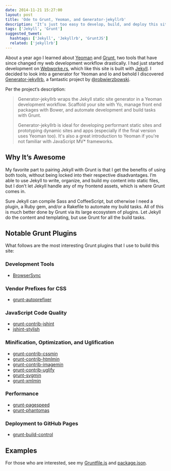 ```yaml
---
date: 2014-11-21 15:27:00
layout: post
title: 'Ode to Grunt, Yeoman, and Generator-jekyllrb'
description: 'It’s just too easy to develop, build, and deploy this site.'
tags: ['Jekyll', 'Grunt']
suggested_tweet:
  hashtags: ['Jekyll', 'Jekyllrb', 'GruntJS']
  related: ['jekyllrb']
---
```


About a year ago I learned about [Yeoman](http://yeoman.io/) and [Grunt](http://gruntjs.com/), two tools that have since changed my web development workflow drastically. I had just started development on [Webworke.rs](http://webworke.rs), which like this site is built with [Jekyll](http://jekyllrb.com/). I decided to look into a generator for Yeoman and lo and behold I discovered [Generator-jekyllrb](https://github.com/robwierzbowski/generator-jekyllrb), a fantastic project by [@robwierzbowski](https://github.com/robwierzbowski).

Per the project’s description:

> Generator-jekyllrb wraps the Jekyll static site generator in a Yeoman development workflow.
> Scaffold your site with Yo, manage front end packages with Bower, and automate development and
> build tasks with Grunt.
>
> Generator-jekyllrb is ideal for developing performant static sites and prototyping dynamic
> sites and apps (especially if the final version uses Yeoman too). It's also a great
> introduction to Yeoman if you're not familiar with JavaScript MV* frameworks.

## Why It’s Awesome
My favorite part to pairing Jekyll with Grunt is that I get the benefits of using both tools, without being locked into their respective disadvantages. I’m able to use Jekyll to write, organize, and build my content into static files, but I don’t let Jekyll handle any of my frontend assets, which is where Grunt comes in.

Sure Jekyll can compile Sass and CoffeeScript, but otherwise I need a plugin, a Ruby gem, and/or a Rakefile to automate my build tasks. All of this is much better done by Grunt via its large ecosystem of plugins. Let Jekyll do the content and templating, but use Grunt for all the build tasks.

## Notable Grunt Plugins
What follows are the most interesting Grunt plugins that I use to build this site:

### Development Tools
- [BrowserSync](https://github.com/shakyShane/grunt-browser-sync)

### Vendor Prefixes for CSS
- [grunt-autoprefixer](https://github.com/nDmitry/grunt-autoprefixer)

### JavaScript Code Quality
- [grunt-contrib-jshint](https://github.com/gruntjs/grunt-contrib-jshint)
- [jshint-stylish](https://github.com/sindresorhus/jshint-stylish)

### Minification, Optimization, and Uglification
- [grunt-contrib-cssmin](https://github.com/gruntjs/grunt-contrib-cssmin)
- [grunt-contrib-htmlmin](https://github.com/gruntjs/grunt-contrib-htmlmin)
- [grunt-contrib-imagemin](https://github.com/gruntjs/grunt-contrib-imagemin)
- [grunt-contrib-uglify](https://github.com/gruntjs/grunt-contrib-uglify)
- [grunt-svgmin](https://github.com/sindresorhus/grunt-svgmin)
- [grunt-xmlmin](https://github.com/dtrunk90/grunt-xmlmin)

### Performance
- [grunt-pagespeed](https://github.com/jrcryer/grunt-pagespeed)
- [grunt-phantomas](https://github.com/stefanjudis/grunt-phantomas)

### Deployment to GitHub Pages
- [grunt-build-control](https://github.com/robwierzbowski/grunt-build-control)

## Examples
For those who are interested, see my [Gruntfile.js](https://github.com/davidensinger/davidensinger.github.io/blob/source/Gruntfile.js) and [package.json](https://github.com/davidensinger/davidensinger.github.io/blob/source/package.json).